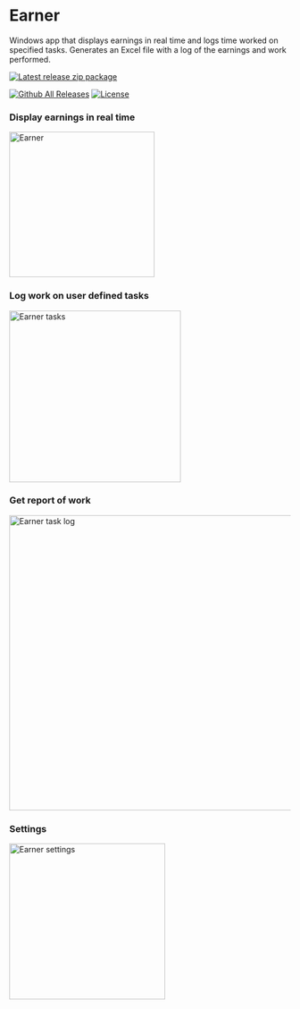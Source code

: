 # Earner
Windows app that displays earnings in real time and logs time worked on specified tasks.
Generates an Excel file with a log of the earnings and work performed.

[![Latest release zip package](https://img.shields.io/github/v/release/voltura/Earner?label=download%20latest%20release&style=for-the-badge)](https://github.com/voltura/Earner/releases/latest/download/Earner_1.0.2.3.zip)

[![Github All Releases](https://img.shields.io/github/downloads/voltura/Earner/total.svg)]()
[![License](https://img.shields.io/badge/licence-MIT-green)]()

### Display earnings in real time

<img width="260" alt="Earner" src="https://user-images.githubusercontent.com/2292809/201438976-9b796f65-f974-437a-abab-2f67c5fdfaa7.png">


### Log work on user defined tasks

<img width="307" alt="Earner tasks" src="https://user-images.githubusercontent.com/2292809/200166970-fbbfa21e-2786-44b7-aa64-a6f0ac9b9e44.png">


### Get report of work

<img width="528" alt="Earner task log" src="https://user-images.githubusercontent.com/2292809/200630289-2b7f1329-275d-4303-b7a3-65374c6625ea.png">


### Settings

<img width="279" alt="Earner settings" src="https://user-images.githubusercontent.com/2292809/201218404-88f9e889-1fc8-4ea9-abef-bc4f2121fdc2.png">
